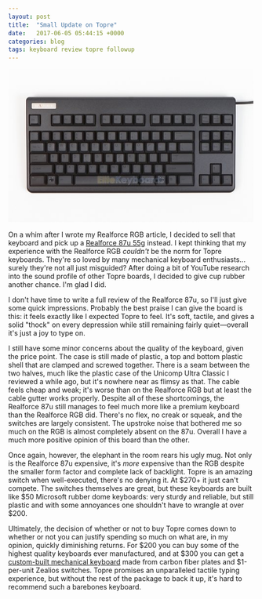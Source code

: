```yaml
---
layout: post
title:  "Small Update on Topre"
date:   2017-06-05 05:44:15 +0000
categories: blog
tags: keyboard review topre followup
---
```


![Realforce 87u](/images/realforce87u.jpg)

On a whim after I wrote my Realforce RGB article, I decided to sell that keyboard and pick up a [Realforce 87u 55g](https://www.amazon.com/Realforce-87U-Tenkeyless-55g-Black/dp/B00MV84Y2Y) instead. I kept thinking that my experience with the Realforce RGB _couldn't_ be the norm for Topre keyboards. They're so loved by many mechanical keyboard enthusiasts... surely they're not all just misguided? After doing a bit of YouTube research into the sound profile of other Topre boards, I decided to give cup rubber another chance. I'm glad I did.

I don't have time to write a full review of the Realforce 87u, so I'll just give some quick impressions. Probably the best praise I can give the board is this: it feels exactly like I expected Topre to feel. It's soft, tactile, and gives a solid "thock" on every depression while still remaining fairly quiet—overall it's just a joy to type on.

I still have some minor concerns about the quality of the keyboard, given the price point. The case is still made of plastic, a top and bottom plastic shell that are clamped and screwed together. There is a seam between the two halves, much like the plastic case of the Unicomp Ultra Classic I reviewed a while ago, but it's nowhere near as flimsy as that. The cable feels cheap and weak; it's worse than on the Realforce RGB but at least the cable gutter works properly. Despite all of these shortcomings, the Realforce 87u still manages to feel much more like a premium keyboard than the Realforce RGB did. There's no flex, no creak or squeak, and the switches are largely consistent. The upstroke noise that bothered me so much on the RGB is almost completely absent on the 87u. Overall I have a much more positive opinion of this board than the other.

Once again, however, the elephant in the room rears his ugly mug. Not only is the Realforce 87u expensive, it's _more_ expensive than the RGB despite the smaller form factor and complete lack of backlight. Topre is an amazing switch when well-executed, there's no denying it. At $270+ it just can't compete. The switches themselves are great, but these keyboards are built like $50 Microsoft rubber dome keyboards: very sturdy and reliable, but still plastic and with some annoyances one shouldn't have to wrangle at over $200.

Ultimately, the decision of whether or not to buy Topre comes down to whether or not you can justify spending so much on what are, in my opinion, quickly diminishing returns. For $200 you can buy some of the highest quality keyboards ever manufactured, and at $300 you can get a [custom-built mechanical keyboard](https://1upkeyboards.com/) made from carbon fiber plates and $1-per-unit Zealios switches. Topre promises an unparalleled tactile typing experience, but without the rest of the package to back it up, it's hard to recommend such a barebones keyboard.